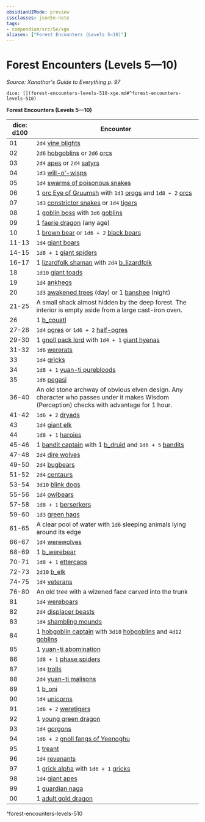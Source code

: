 ```yaml
---
obsidianUIMode: preview
cssclasses: json5e-note
tags:
- compendium/src/5e/xge
aliases: ["Forest Encounters (Levels 5—10)"]
---
```

# Forest Encounters (Levels 5—10)
*Source: Xanathar's Guide to Everything p. 97* 

`dice: [](forest-encounters-levels-510-xge.md#^forest-encounters-levels-510)`

**Forest Encounters (Levels 5—10)**

| dice: d100 | Encounter |
|------------|-----------|
| 01 | `2d4` [vine blights](compendium/bestiary/plant/vine-blight.md) |
| 02 | `2d6` [hobgoblins](b_hobgoblin.md) or `2d6` [orcs](b_orc.md) |
| 03 | `2d4` [apes](b_ape.md) or `2d4` [satyrs](b_satyr.md) |
| 04 | `1d3` [will-o'-wisps](compendium/bestiary/undead/will-o-wisp.md) |
| 05 | `1d4` [swarms of poisonous snakes](b_swarm-of-poisonous-snakes.md) |
| 06 | 1 [orc Eye of Gruumsh](b_orc-eye-of-gruumsh.md) with `1d3` [orogs](b_orog.md) and `1d8 + 2` [orcs](b_orc.md) |
| 07 | `1d3` [constrictor snakes](b_constrictor-snake.md) or `1d4` [tigers](b_tiger.md) |
| 08 | 1 [goblin boss](b_goblin-boss.md) with `3d6` [goblins](b_goblin.md) |
| 09 | 1 [faerie dragon](b_faerie-dragon-red.md) (any age) |
| 10 | 1 [brown bear](b_brown-bear.md) or `1d6 + 2` [black bears](b_black-bear.md) |
| 11-13 | `1d4` [giant boars](b_giant-boar.md) |
| 14-15 | `1d8 + 1` [giant spiders](b_giant-spider.md) |
| 16-17 | 1 [lizardfolk shaman](b_lizardfolk-shaman.md) with `2d4` [b_lizardfolk](b_lizardfolk.md) |
| 18 | `1d10` [giant toads](b_giant-toad.md) |
| 19 | `1d4` [ankhegs](b_ankheg.md) |
| 20 | `1d3` [awakened trees](compendium/bestiary/plant/awakened-tree.md) (day) or 1 [banshee](compendium/bestiary/undead/banshee.md) (night) |
| 21-25 | A small shack almost hidden by the deep forest. The interior is empty aside from a large cast-iron oven. |
| 26 | 1 [b_couatl](b_couatl.md) |
| 27-28 | `1d4` [ogres](b_ogre.md) or `1d6 + 2` [half-ogres](b_half-ogre-ogrillon.md) |
| 29-30 | 1 [gnoll pack lord](b_gnoll-pack-lord.md) with `1d4 + 1` [giant hyenas](b_giant-hyena.md) |
| 31-32 | `1d6` [wererats](b_wererat.md) |
| 33 | `1d4` [gricks](b_grick.md) |
| 34 | `1d8 + 1` [yuan-ti purebloods](b_yuan-ti-pureblood.md) |
| 35 | `1d6` [pegasi](b_pegasus.md) |
| 36-40 | An old stone archway of obvious elven design. Any character who passes under it makes Wisdom (Perception) checks with advantage for 1 hour. |
| 41-42 | `1d6 + 2` [dryads](b_dryad.md) |
| 43 | `1d4` [giant elk](b_giant-elk.md) |
| 44 | `1d8 + 1` [harpies](b_harpy.md) |
| 45-46 | 1 [bandit captain](b_bandit-captain.md) with 1 [b_druid](b_druid.md) and `1d6 + 5` [bandits](b_bandit.md) |
| 47-48 | `2d4` [dire wolves](b_dire-wolf.md) |
| 49-50 | `2d4` [bugbears](b_bugbear.md) |
| 51-52 | `2d4` [centaurs](b_centaur.md) |
| 53-54 | `3d10` [blink dogs](b_blink-dog.md) |
| 55-56 | `1d4` [owlbears](b_owlbear.md) |
| 57-58 | `1d8 + 1` [berserkers](b_berserker.md) |
| 59-60 | `1d3` [green hags](2.%20GM%20Tools/5eTools%20Compendium%20&%20Rules/_compendium/bestiary/fey/b_green-hag.md) |
| 61-65 | A clear pool of water with `1d6` sleeping animals lying around its edge |
| 66-67 | `1d4` [werewolves](b_werewolf.md) |
| 68-69 | 1 [b_werebear](b_werebear.md) |
| 70-71 | `1d8 + 1` [ettercaps](b_ettercap.md) |
| 72-73 | `2d10` [b_elk](b_elk.md) |
| 74-75 | `1d4` [veterans](b_veteran.md) |
| 76-80 | An old tree with a wizened face carved into the trunk |
| 81 | `1d4` [wereboars](b_wereboar.md) |
| 82 | `2d4` [displacer beasts](b_displacer-beast.md) |
| 83 | `1d4` [shambling mounds](compendium/bestiary/plant/shambling-mound.md) |
| 84 | 1 [hobgoblin captain](b_hobgoblin-captain.md) with `3d10` [hobgoblins](b_hobgoblin.md) and `4d12` [goblins](b_goblin.md) |
| 85 | 1 [yuan-ti abomination](b_yuan-ti-abomination.md) |
| 86 | `1d8 + 1` [phase spiders](b_phase-spider.md) |
| 87 | `1d4` [trolls](b_troll.md) |
| 88 | `2d4` [yuan-ti malisons](b_yuan-ti-malison-type-1.md) |
| 89 | 1 [b_oni](b_oni.md) |
| 90 | `1d4` [unicorns](2.%20GM%20Tools/5eTools%20Compendium%20&%20Rules/_compendium/bestiary/celestial/b_unicorn.md) |
| 91 | `1d6 + 2` [weretigers](b_weretiger.md) |
| 92 | 1 [young green dragon](b_young-green-dragon.md) |
| 93 | `1d4` [gorgons](b_gorgon.md) |
| 94 | `1d6 + 2` [gnoll fangs of Yeenoghu](b_gnoll-fang-of-yeenoghu.md) |
| 95 | 1 [treant](compendium/bestiary/plant/treant.md) |
| 96 | `1d4` [revenants](compendium/bestiary/undead/revenant.md) |
| 97 | 1 [grick alpha](b_grick-alpha.md) with `1d6 + 1` [gricks](b_grick.md) |
| 98 | `1d4` [giant apes](b_giant-ape.md) |
| 99 | 1 [guardian naga](b_guardian-naga.md) |
| 00 | 1 [adult gold dragon](b_adult-gold-dragon.md) |
^forest-encounters-levels-510